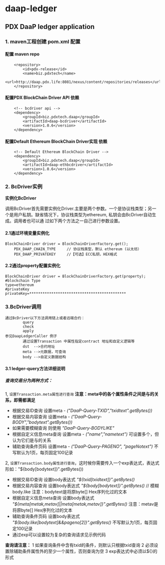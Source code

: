 # daap-ledger

## PDX DaaP ledger application


### 1. maven工程创建  pom.xml 配置

#### 配置 maven repo
		<repository>
			<id>pdx-release</id>
			<name>biz.pdxtech</name>
			<url>http://daap.pdx.life:8081/nexus/content/repositories/releases</url>
		</repository>

#### 配置PDX BlockChain Driver API  依赖
		<!-- bcdriver api -->
		<dependency>
			<groupId>biz.pdxtech.daap</groupId>
			<artifactId>daap-bcdriver</artifactId>
			<version>1.0.6</version>
		</dependency>

#### 配置Default Ethereum BlockChain Driver实现  依赖
		<!-- Default Ethereum BlockChain Driver -->
		<dependency>
			<groupId>biz.pdxtech.daap</groupId>
			<artifactId>daap-ethbcdriver</artifactId>
			<version>1.0.6</version>
		</dependency>

### 2. BcDriver实例

**实例化BcDriver**

调用BcDriver首先需要实例化Driver.主要是两个参数。一个是协议栈类型；另一个是用户私钥。缺省情况下，协议栈类型为ethereum, 私钥会由BcDriver自动生成。调用者也可以通
过如下两个方法之一自己进行参数设置。


#### 2.1通过环境变量实例化

	BlockChainDriver driver = BlockChainDriverFactory.get();
		PDX_DAAP_CHAIN_TYPE		// 协议栈类型，默认 ethereum (以太坊）
		PDX_DAAP_PRIVATEKEY		//【可选】ECC私钥，HEX格式


#### 2.2通过property配置实例化

	BlockChainDriver driver = BlockChainDriverFactory.get(property);
	#blockchain Type
	type=ethereum
	#privateKey
	privateKey=********************************************


###	3.BcDriver调用

	通过BcDriver以下方法调用链上或者远端合约：
			query
			check
			apply
	参见DaapLedgerCaller 例子
			通过设置Transaction 中属性指定contract 地址和自定义逻辑等
			dst  -->合约地址
			meta -->元数据，可查询
			body -->自定义数据结构

#### 3.1 ledger-query方法详细说明
##### 查询交易分为两种方式：
1, `设置Transaction.meta属性进行查询` **注意：meta中的各个属性条件之间是与的关系，即需都满足**
* 根据交易ID查询 设置meta - *("DaaP-Query-TXID","txidtext".getBytes())*
* 根据交易内容查询 设置meta - *("DaaP-Query-BODY","bodytext".getBytes())*
* 如果需要模糊查询 则使用 *"DaaP-Query-BODYLIKE"*
* 根据自定义信息meta查询 设置meta - *("name","nametext")* 可设置多个，但认为它们是与的关系
* 辅助查询条件页码 设置meta - *("DaaP-Query-PAGENO", "pageNotext")* 不写默认为1页，每页固定100记录

2, `设置Transaction.body属性进行查询`，这时候你需要传入一个exp表达式，表达式形如："${body[bodytext]}".getBytes())
* 根据交易ID查询 设置body表达式 *"${txid[txidtext]}".getBytes()*
* 根据交易内容查询 设置body表达式 *"${body[bodytext]}".getBytes()* // 模糊body.like 注意：bodytext是将原byte[] Hex序列化过的文本
* 根据自定义信息meta查询 设置body表达式 *"${meta[metak,metav]||meta[metak,metav]}".getBytes()* 注意：metav是将原byte[] Hex序列化过的文本
* 辅助查询条件页码 设置body表达式 *"${body.like[bodytext]&&pageno[2]}".getBytes()* 不写默认为1页，每页固定100记录
* 通过exp可以设置较为复杂的查询请求见示例代码

**查询请注意：**
 1 如果查询条件中含有txid的条件，则默认只根据txid查询
 2 必须设置除辅助条件属性外的至少一个属性，否则查询为空
 3 exp表达式中必须以${}的形式
